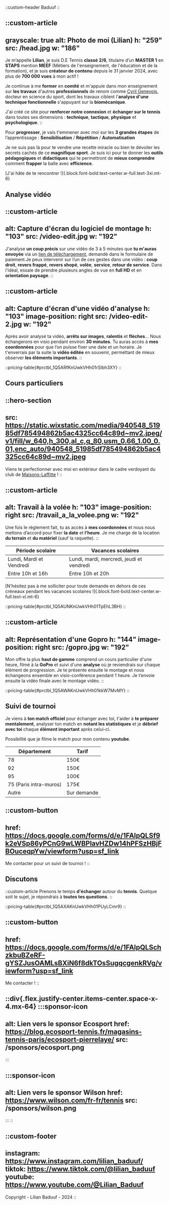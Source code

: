 ::custom-header
Baduuf
::

::custom-article
---
grayscale: true
alt: Photo de moi (Lilian)
h: "259"
src: /head.jpg
w: "186"
---
Je m’appelle **Lilian**, je suis D.E Tennis **classé 2/6**, titulaire d’un **MASTER 1** en **STAPS** mention **MEEF** (Métiers de l'enseignement, de l'éducation et de la formation), et je suis **créateur de contenu** depuis le 31 janvier 2024, avec plus de **700 000 vues** à mon actif !

Je continue à me **former** en **comité** et m'appuie dans mon enseignement sur **les travaux** d'autres **professionnels** de renom comme [Cyril Genevois](https://cyril-genevois.learnworlds.com/), docteur en science du sport, dont les travaux ciblent l'**analyse d'une technique fonctionnelle** s'appuyant sur la **biomécanique**.

J'ai créé ce site pour **renforcer notre connexion** et **échanger sur le tennis** dans toutes ses dimensions : **technique**, **tactique**, **physique** et **psychologique**.
::

Pour **progresser**, je vais t'emmener avec moi sur les **3 grandes étapes** de l’apprentissage : **Sensibilisation** / **Répétition** / **Automatisation**

Je ne suis pas là pour te vendre une recette miracle ou bien te dévoiler les secrets cachés de ce **magnifique sport**. Je suis ici pour te donner les **outils pédagogiques** et **didactiques** qui te permettront de **mieux comprendre** comment **frapper** la balle avec **efficience**.

[J'ai hâte de te rencontrer !]{.block.font-bold.text-center.w-full.text-3xl.mt-6}

## Analyse vidéo

::custom-article
---
alt: Capture d'écran du logiciel de montage
h: "103"
src: /video-edit.jpg
w: "192"
---
J'analyse **un coup précis** sur une vidéo de 3 à 5 minutes que **tu m'auras envoyée** via un [lien de téléchargement](https://www.swisstransfer.com/fr-fr), demandé dans le formulaire de paiement.Je peux intervenir sur l’un de ces gestes dans une vidéo : **coup droit**, **revers frappé**, **revers shopé**, **volée**, **service**, **retour de service**.
Dans l'idéal, essaie de prendre plusieurs angles de vue en **full HD** et en **orientation paysage**.
::

::custom-article
---
alt: Capture d'écran d'une vidéo d'analyse
h: "103"
image-position: right
src: /video-edit-2.jpg
w: "192"
---
Après avoir analysé ta vidéo, **arrêts sur images**, **ralentis** et **flèches**... Nous échangerons en visio pendant environ **30 minutes**. Tu auras accès à **mes coordonnées** pour que l’on puisse fixer une date et un horaire.
Je t'enverrais par la suite la **vidéo éditée** en souvenir, permettant de mieux observer **les éléments importants**.
::

::pricing-table{#prctbl_1Q5ARfKnUwkVHh01rSlbh3XY}
::

## Cours particuliers

::hero-section
---
src: https://static.wixstatic.com/media/940548_51985df785494862b5ac4325cc64c89d~mv2.jpeg/v1/fill/w_640,h_300,al_c,q_80,usm_0.66_1.00_0.01,enc_auto/940548_51985df785494862b5ac4325cc64c89d~mv2.jpeg
---
Viens te perfectionner avec moi en extérieur dans le cadre verdoyant du club de [Maisons-Laffitte](https://g.co/kgs/fbDrgqM) !
::

::custom-article
---
alt: Travail à la volée
h: "103"
image-position: right
src: /travail_a_la_volee.png
w: "192"
---
Une fois le règlement fait, tu as accès à **mes coordonnées** et nous nous mettons d’accord pour fixer **la date** et **l’heure**. Je me charge de la location **du terrain** et **du matériel** (sauf la raquette).
::

| Période scolaire         | Vacances scolaires                        |
| ------------------------ | ----------------------------------------- |
| Lundi, Mardi et Vendredi | Lundi, mardi, mercredi, jeudi et vendredi |
| Entre 10h et 16h         | Entre 10h et 20h                          |

[N'hésitez pas à me solliciter pour toute demande en dehors de ces créneaux pendant les vacances scolaires !]{.block.font-bold.text-center.w-full.text-xl.mt-6}

::pricing-table{#prctbl_1Q5AUNKnUwkVHh01TpEhL3BH}
::

::custom-article
---
alt: Représentation d'une Gopro
h: "144"
image-position: right
src: /gopro.jpg
w: "192"
---
Mon offre la plus **haut de gamme** comprend un cours particulier d'une heure, filmé à la **GoPro** et suivi d'une **analyse** où je reviendrais sur chaque élément de progression. Je te présente ensuite le montage et nous échangeons ensemble en visio-conférence pendant 1 heure. Je t’envoie ensuite la vidéo finale avec le montage vidéo.
::

::pricing-table{#prctbl_1Q5AWAKnUwkVHh01kkW7MvMY}
::

## Suivi de tournoi

Je viens à **ton match officiel** pour échanger avec toi, t'aider à **te préparer mentalement**, analyser ton match en **notant les statistiques** et je **débrief avec toi** chaque **élément important** après celui-ci.

Possibilité que je filme le match pour mon contenu **youtube**.

| Département            | Tarif       |
| ---------------------- | ----------- |
| 78                     | 150€        |
| 92                     | 150€        |
| 95                     | 100€        |
| 75 (Paris intra-muros) | 175€        |
| Autre                  | Sur demande |

::custom-button
---
href: https://docs.google.com/forms/d/e/1FAIpQLSf9k2eVSp86yPCnG9wLWBPlavHZDw14hPFSzHBjFBOuceqpYw/viewform?usp=sf_link
---
Me contacter pour un suivi de tournoi !
::

## Discutons

::custom-article
Prenons le temps **d'échanger** autour du **tennis**. Quelque soit le sujet, je répondrais à **toutes tes questions**.
::

::pricing-table{#prctbl_1Q5AXAKnUwkVHh01PUyLCmr9}
::

::custom-button
---
href: https://docs.google.com/forms/d/e/1FAIpQLSchzkbuBZeRF-gYSZJusOAMLsBXiN6f8dkTOsSugqcgenkRVg/viewform?usp=sf_link
---
Me contacter !
::

::div{.flex.justify-center.items-center.space-x-4.mx-64}
  :::sponsor-icon
  ---
  alt: Lien vers le sponsor Ecosport
  href: https://blog.ecosport-tennis.fr/magasins-tennis-paris/ecosport-pierrelaye/
  src: /sponsors/ecosport.png
  ---
  :::

  :::sponsor-icon
  ---
  alt: Lien vers le sponsor Wilson
  href: https://www.wilson.com/fr-fr/tennis
  src: /sponsors/wilson.png
  ---
  :::
::

::custom-footer
---
instagram: https://www.instagram.com/lilian_baduuf/
tiktok: https://www.tiktok.com/@lilian_baduuf
youtube: https://www.youtube.com/@Lilian_Baduuf
---
Copyright - Lilian Baduuf - 2024
::
